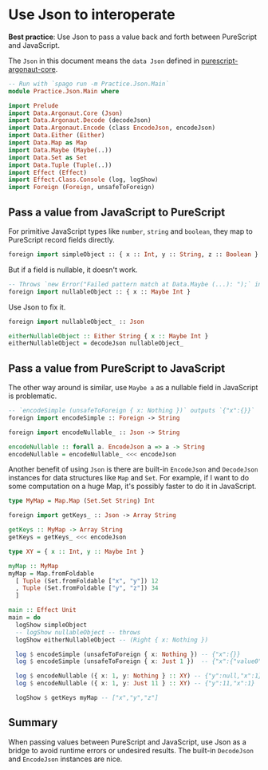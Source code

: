 # Use Json to interoperate

**Best practice**: Use Json to pass a value back and forth between PureScript and JavaScript.

The `Json` in this document means the `data Json` defined in [purescript-argonaut-core](https://pursuit.purescript.org/packages/purescript-argonaut-core).

```purescript
-- Run with `spago run -m Practice.Json.Main`
module Practice.Json.Main where

import Prelude
import Data.Argonaut.Core (Json)
import Data.Argonaut.Decode (decodeJson)
import Data.Argonaut.Encode (class EncodeJson, encodeJson)
import Data.Either (Either)
import Data.Map as Map
import Data.Maybe (Maybe(..))
import Data.Set as Set
import Data.Tuple (Tuple(..))
import Effect (Effect)
import Effect.Class.Console (log, logShow)
import Foreign (Foreign, unsafeToForeign)
```

## Pass a value from JavaScript to PureScript

For primitive JavaScript types like `number`, `string` and `boolean`, they map to PureScript record fields directly.

```purescript
foreign import simpleObject :: { x :: Int, y :: String, z :: Boolean }
```

But if a field is nullable, it doesn't work.

```purescript
-- Throws `new Error("Failed pattern match at Data.Maybe (...): ");` in runtime.
foreign import nullableObject :: { x :: Maybe Int }
```

Use Json to fix it.

```purescript
foreign import nullableObject_ :: Json

eitherNullableObject :: Either String { x :: Maybe Int }
eitherNullableObject = decodeJson nullableObject_
```

## Pass a value from PureScript to JavaScript

The other way around is similar, use `Maybe a` as a nullable field in JavaScript is problematic.

```purescript
-- `encodeSimple (unsafeToForeign { x: Nothing })` outputs `{"x":{}}`
foreign import encodeSimple :: Foreign -> String
```

```purescript
foreign import encodeNullable_ :: Json -> String

encodeNullable :: forall a. EncodeJson a => a -> String
encodeNullable = encodeNullable_ <<< encodeJson
```

Another benefit of using `Json` is there are built-in `EncodeJson` and `DecodeJson` instances for data structures like `Map` and `Set`. For example, if I want to do some computation on a huge Map, it's possibly faster to do it in JavaScript.

```purescript
type MyMap = Map.Map (Set.Set String) Int

foreign import getKeys_ :: Json -> Array String

getKeys :: MyMap -> Array String
getKeys = getKeys_ <<< encodeJson
```

```purescript
type XY = { x :: Int, y :: Maybe Int }

myMap :: MyMap
myMap = Map.fromFoldable
  [ Tuple (Set.fromFoldable ["x", "y"]) 12
  , Tuple (Set.fromFoldable ["y", "z"]) 34
  ]

main :: Effect Unit
main = do
  logShow simpleObject
  -- logShow nullableObject -- throws
  logShow eitherNullableObject -- (Right { x: Nothing })

  log $ encodeSimple (unsafeToForeign { x: Nothing }) -- {"x":{}}
  log $ encodeSimple (unsafeToForeign { x: Just 1 })  -- {"x":{"value0":1}}

  log $ encodeNullable ({ x: 1, y: Nothing } :: XY) -- {"y":null,"x":1}
  log $ encodeNullable ({ x: 1, y: Just 11 } :: XY) -- {"y":11,"x":1}

  logShow $ getKeys myMap -- ["x","y","z"]
```

## Summary

When passing values between PureScript and JavaScript, use Json as a bridge to avoid runtime errors or undesired results. The built-in `DecodeJson` and `EncodeJson` instances are nice.
